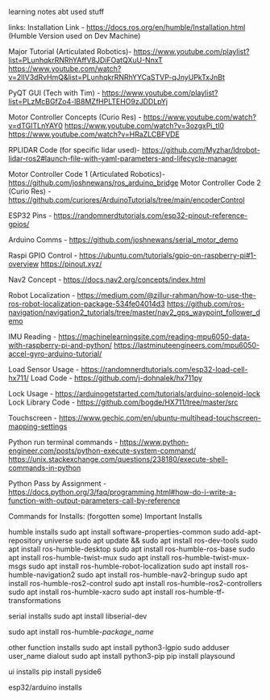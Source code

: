 learning notes abt used stuff

links:
Installation Link - https://docs.ros.org/en/humble/Installation.html (Humble Version used on Dev Machine)

Major Tutorial (Articulated Robotics)-  https://www.youtube.com/playlist?list=PLunhqkrRNRhYAffV8JDiFOatQXuU-NnxT
                                        https://www.youtube.com/watch?v=2lIV3dRvHmQ&list=PLunhqkrRNRhYYCaSTVP-qJnyUPkTxJnBt

PyQT GUI (Tech with Tim) - https://www.youtube.com/playlist?list=PLzMcBGfZo4-lB8MZfHPLTEHO9zJDDLpYj

Motor Controller Concepts (Curio Res) - https://www.youtube.com/watch?v=dTGITLnYAY0 
                                        https://www.youtube.com/watch?v=3ozgxPi_tl0
                                        https://www.youtube.com/watch?v=HRaZLCBFVDE

RPLIDAR Code (for specific lidar used)- https://github.com/Myzhar/ldrobot-lidar-ros2#launch-file-with-yaml-parameters-and-lifecycle-manager

Motor Controller Code 1 (Articulated Robotics)- https://github.com/joshnewans/ros_arduino_bridge
Motor Controller Code 2 (Curio Res) -  https://github.com/curiores/ArduinoTutorials/tree/main/encoderControl

ESP32 Pins - https://randomnerdtutorials.com/esp32-pinout-reference-gpios/

Arduino Comms - https://github.com/joshnewans/serial_motor_demo

Raspi GPIO Control -    https://ubuntu.com/tutorials/gpio-on-raspberry-pi#1-overview
                        https://pinout.xyz/

Nav2 Concept - https://docs.nav2.org/concepts/index.html

Robot Localization -    https://medium.com/@zillur-rahman/how-to-use-the-ros-robot-localization-package-534fe04014d3
                        https://github.com/ros-navigation/navigation2_tutorials/tree/master/nav2_gps_waypoint_follower_demo

IMU Reading -   https://machinelearningsite.com/reading-mpu6050-data-with-raspberry-pi-and-python/
                https://lastminuteengineers.com/mpu6050-accel-gyro-arduino-tutorial/
                
Load Sensor Usage - https://randomnerdtutorials.com/esp32-load-cell-hx711/
Load Code - https://github.com/j-dohnalek/hx711py

Lock Usage - https://arduinogetstarted.com/tutorials/arduino-solenoid-lock
Lock Library Code - https://github.com/bogde/HX711/tree/master/src

Touchscreen - https://www.gechic.com/en/ubuntu-multihead-touchscreen-mapping-settings

Python run terminal commands -  https://www.python-engineer.com/posts/python-execute-system-command/
                                https://unix.stackexchange.com/questions/238180/execute-shell-commands-in-python

Python Pass by Assignment - https://docs.python.org/3/faq/programming.html#how-do-i-write-a-function-with-output-parameters-call-by-reference

Commands for Installs: (forgotten some)
    Important Installs

humble installs
sudo apt install software-properties-common
sudo add-apt-repository universe
sudo apt update && sudo apt install ros-dev-tools
sudo apt install ros-humble-desktop
sudo apt install ros-humble-ros-base
sudo apt install ros-humble-twist-mux
sudo apt install ros-humble-twist-mux-msgs
sudo apt install ros-humble-robot-localization
sudo apt install ros-humble-navigation2
sudo apt install ros-humble-nav2-bringup
sudo apt install ros-humble-ros2-control
sudo apt install ros-humble-ros2-controllers
sudo apt install ros-humble-xacro
sudo apt install ros-humble-tf-transformations

serial installs
sudo apt install libserial-dev

sudo apt install ros-humble-*package_name*

other function installs
sudo apt install python3-lgpio
sudo adduser user_name dialout
sudo apt install python3-pip
pip install playsound

ui installs
pip install pyside6

esp32/arduino installs
